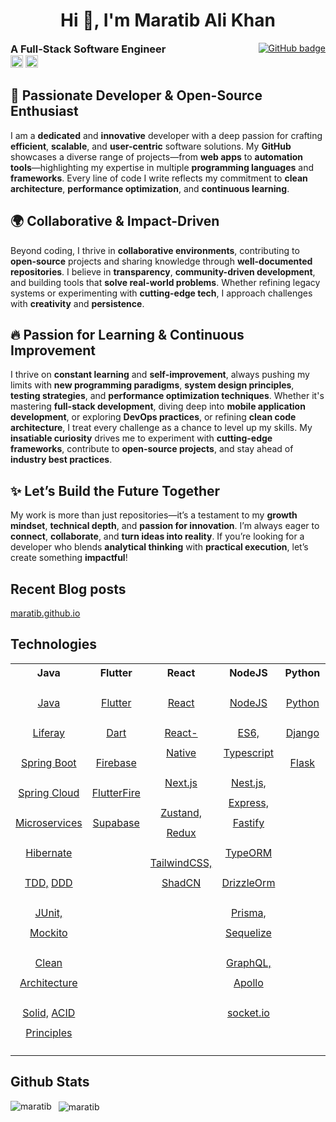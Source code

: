 <h1 align="center">
Hi 👋, I'm Maratib Ali Khan
</h1>

<p>
<h3 style="margin: 0; display: inline-block">A Full-Stack Software Engineer</h3>
<a href="https://github.com/maratib?tab=followers"  style="float: right; display: inline-block">
    <img src="https://img.shields.io/github/followers/maratib?label=Followers&logo=GitHub&style=for-the-badge" alt="GitHub badge" />
</a>

<div>
<img src="https://komarev.com/ghpvc/?username=maratib" alt="maratib" height="20" style="display: inline-block"/>
<a href="https://www.linkedin.com/in/maratibali" rel="nofollow noreferrer" style="display: inline-block">
    <img src="https://i.sstatic.net/gVE0j.png" alt="linkedin" width="20">
</a>

</div>
</p>

## 🚀 Passionate Developer & Open-Source Enthusiast

I am a **dedicated** and **innovative** developer with a deep passion for crafting **efficient**, **scalable**, and **user-centric** software solutions. My **GitHub** showcases a diverse range of projects—from **web apps** to **automation tools**—highlighting my expertise in multiple **programming languages** and **frameworks**. Every line of code I write reflects my commitment to **clean architecture**, **performance optimization**, and **continuous learning**.

## 🌍 Collaborative & Impact-Driven

Beyond coding, I thrive in **collaborative environments**, contributing to **open-source** projects and sharing knowledge through **well-documented repositories**. I believe in **transparency**, **community-driven development**, and building tools that **solve real-world problems**. Whether refining legacy systems or experimenting with **cutting-edge tech**, I approach challenges with **creativity** and **persistence**.

## 🔥 Passion for Learning & Continuous Improvement

I thrive on **constant learning** and **self-improvement**, always pushing my limits with **new programming paradigms**, **system design principles**, **testing strategies**, and **performance optimization techniques**. Whether it's mastering **full-stack development**, diving deep into **mobile application development**, or exploring **DevOps practices**, or refining **clean code architecture**, I treat every challenge as a chance to level up my skills. My **insatiable curiosity** drives me to experiment with **cutting-edge frameworks**, contribute to **open-source projects**, and stay ahead of **industry best practices**.

## ✨ Let’s Build the Future Together

My work is more than just repositories—it’s a testament to my **growth mindset**, **technical depth**, and **passion for innovation**. I’m always eager to **connect**, **collaborate**, and **turn ideas into reality**. If you’re looking for a developer who blends **analytical thinking** with **practical execution**, let’s create something **impactful**!

## Recent Blog posts

[maratib.github.io](https://maratib.github.io)

## Technologies

<table width="100%" style="width: 100%;">
<tr><th align="center">Java</th><th align="center">Flutter</th><th align="center">React</th><th align="center">NodeJS</th><th align="center">Python</th><th align="center">Others</th></tr>
<tr><td valign="top" align="center" style="line-height: 2.0">

[Java](https://github.com/maratib?tab=repositories&q=java)

[Liferay](https://github.com/maratib?tab=repositories&q=liferay)

[Spring Boot](https://github.com/maratib?tab=repositories&q=spring-boot)

[Spring Cloud](https://github.com/maratib?tab=repositories&q=spring+cloud)

[Microservices](https://github.com/maratib?tab=repositories&q=microservices)

[Hibernate](https://github.com/maratib?tab=repositories&q=hibernate)

[TDD,](https://github.com/maratib?tab=repositories&q=tdd) [DDD](https://github.com/maratib?tab=repositories&q=ddd)

[JUnit,](https://github.com/maratib?tab=repositories&q=junit) [Mockito](https://github.com/maratib?tab=repositories&q=mockito)

[Clean Architecture](https://github.com/maratib?tab=repositories&q=clean+architecture)

[Solid,](https://github.com/maratib?tab=repositories&q=solid+principles)
[ACID Principles](https://github.com/maratib?tab=repositories&q=acid)

</td><td valign="top" align="center" style="line-height: 2.0">

[Flutter](https://github.com/maratib?tab=repositories&q=flutter)

[Dart](https://github.com/maratib?tab=repositories&q=dart)

[Firebase](https://github.com/maratib?tab=repositories&q=firebase)

[FlutterFire](https://github.com/maratib?tab=repositories&q=flutterfire)

[Supabase](https://github.com/maratib?tab=repositories&q=supabase)

</td><td valign="top" align="center" style="line-height: 2.0">

[React](https://github.com/maratib?tab=repositories&q=react)

[React-Native](https://github.com/maratib?tab=repositories&q=react-native)

[Next.js](https://github.com/maratib?tab=repositories&q=nextjs)

[Zustand, ](https://github.com/maratib?tab=repositories&q=zustand) [Redux](https://github.com/maratib?tab=repositories&q=redux)

[TailwindCSS, ](https://github.com/maratib?tab=repositories&q=tailwindcss) [ShadCN](https://github.com/maratib?tab=repositories&q=shadcn)

</td><td valign="top" align="center" style="line-height: 2.0">

[NodeJS](https://github.com/maratib?tab=repositories&q=nodejs)

[ES6, ](https://github.com/maratib?tab=repositories&q=es6)
[Typescript](https://github.com/maratib?tab=repositories&q=typescript)

[Nest.js, ](https://github.com/maratib?tab=repositories&q=nestjs) [Express,](https://github.com/maratib?tab=repositories&q=express) [Fastify](https://github.com/maratib?tab=repositories&q=fastify)

[TypeORM](https://github.com/maratib?tab=repositories&q=typeorm)

[DrizzleOrm](https://github.com/maratib?tab=repositories&q=drizzle)

[Prisma, ](https://github.com/maratib?tab=repositories&q=Prisma) [Sequelize](https://github.com/maratib?tab=repositories&q=Sequelize)

[GraphQL, ](https://github.com/maratib?tab=repositories&q=graphql) [Apollo](https://github.com/maratib?tab=repositories&q=apollo)

[socket.io](https://github.com/maratib?tab=repositories&q=socket.io)

</td><td valign="top" align="center" style="line-height: 2.0">

[Python](https://github.com/maratib?tab=repositories&q=python)

[Django](https://github.com/maratib?tab=repositories&q=django)

[Flask](https://github.com/maratib?tab=repositories&q=flask)

</td><td valign="top" align="center" style="line-height: 2.0">

[Git](https://github.com/maratib?tab=repositories&q=git)

[AWS](https://github.com/maratib?tab=repositories&q=aws)

[Docker](https://github.com/maratib?tab=repositories&q=docker)

[Kubernetes](https://github.com/maratib?tab=repositories&q=kubernetes)

[Redis](https://github.com/maratib?tab=repositories&q=redis)

[MongoDB](https://github.com/maratib?tab=repositories&q=mongodb)

[MySQL, ](https://github.com/maratib?tab=repositories&q=mysql) [PostgreSQL](https://github.com/maratib?tab=repositories&q=postgresql)

[PHP, ](https://github.com/maratib?tab=repositories&q=php) [Wordpress](https://github.com/maratib?tab=repositories&q=wordpress)

</td></tr>

</table>

## Github Stats

<p>
    <img align="left" src="https://github-readme-stats.vercel.app/api/top-langs/?username=maratib&layout=compact&hide=html" alt="maratib" />
</p>

<p>&nbsp;
    <img align="center" src="https://github-readme-stats.vercel.app/api?username=maratib&show_icons=true" alt="maratib" />
</p>
